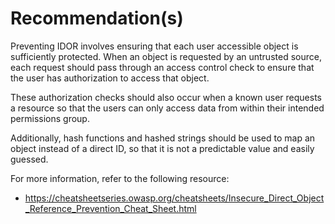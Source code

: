 # Recommendation(s)

Preventing IDOR involves ensuring that each user accessible object is sufficiently protected. When an object is requested by an untrusted source, each request should pass through an access control check to ensure that the user has authorization to access that object.

These authorization checks should also occur when a known user requests a resource so that the users can only access data from within their intended permissions group.

Additionally, hash functions and hashed strings should be used to map an object instead of a direct ID, so that it is not a predictable value and easily guessed.

For more information, refer to the following resource:

- <https://cheatsheetseries.owasp.org/cheatsheets/Insecure_Direct_Object_Reference_Prevention_Cheat_Sheet.html>
